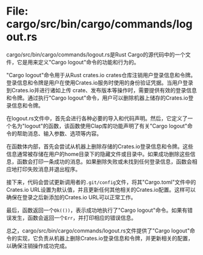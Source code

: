 # File: cargo/src/bin/cargo/commands/logout.rs

cargo/src/bin/cargo/commands/logout.rs是Rust Cargo的源代码中的一个文件，它是用来定义"Cargo logout"命令的功能和行为的。

"Cargo logout"命令用于从Rust crates.io crates仓库注销用户登录信息和令牌。登录信息和令牌是用户在使用Crates.io服务时使用的身份验证凭据。当用户登录到Crates.io并进行诸如上传 crate、发布版本等操作时，需要提供有效的登录信息和令牌。通过执行"Cargo logout"命令，用户可以删除机器上储存的Crates.io登录信息和令牌。

在logout.rs文件中，首先会进行各种必要的导入和代码声明。然后，它定义了一个名为"logout"的函数，该函数使用Clap库的功能声明了有关"Cargo logout"命令的帮助消息、输入参数、选项等内容。

在函数体内部，首先会尝试从机器上删除存储的Crates.io登录信息和令牌。这些信息通常被存储在用户的home目录下的隐藏文件或目录中。如果成功删除这些信息，函数会打印一条成功的消息。如果删除失败或未找到任何登录信息，函数会相应地打印失败消息并退出程序。

接下来，代码会尝试更新调用者的`.git/config`文件，将其"Cargo.toml"文件中的Crates.io URL设置为默认值，并且更新任何其他相关的Crates.io配置。这样可以确保在登录之后新添加的Crates.io URL可以正常工作。

最后，函数返回一个`Ok(())`，表示成功地执行了"Cargo logout"命令。如果有错误发生，函数会返回一个`Err`，并打印相应的错误信息。

总之，cargo/src/bin/cargo/commands/logout.rs文件提供了"Cargo logout"命令的实现，它负责从机器上删除Crates.io登录信息和令牌，并更新相关的配置，以确保注销操作成功完成。

